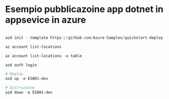 
# Esempio pubblicazoine app dotnet in appsevice in azure


```powershell

azd init --template https://github.com/Azure-Samples/quickstart-deploy-aspnet-core-app-service.git

az account list-locations

az account list-locations -o table

azd auth login

# Deploy
azd up -e ES001-dev

# Distruzione
azd down -e ES001-dev
```